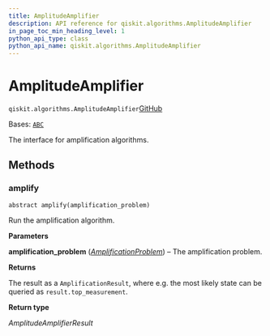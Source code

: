 ```yaml
---
title: AmplitudeAmplifier
description: API reference for qiskit.algorithms.AmplitudeAmplifier
in_page_toc_min_heading_level: 1
python_api_type: class
python_api_name: qiskit.algorithms.AmplitudeAmplifier
---
```


# AmplitudeAmplifier

<span id="qiskit.algorithms.AmplitudeAmplifier" />

`qiskit.algorithms.AmplitudeAmplifier`[GitHub](https://github.com/qiskit/qiskit/tree/stable/0.46/qiskit/algorithms/amplitude_amplifiers/amplitude_amplifier.py "view source code")

Bases: [`ABC`](https://docs.python.org/3/library/abc.html#abc.ABC "(in Python v3.12)")

The interface for amplification algorithms.

## Methods

### amplify

<span id="qiskit.algorithms.AmplitudeAmplifier.amplify" />

`abstract amplify(amplification_problem)`

Run the amplification algorithm.

**Parameters**

**amplification\_problem** ([*AmplificationProblem*](qiskit.algorithms.AmplificationProblem "qiskit.algorithms.amplitude_amplifiers.amplification_problem.AmplificationProblem")) – The amplification problem.

**Returns**

The result as a `AmplificationResult`, where e.g. the most likely state can be queried as `result.top_measurement`.

**Return type**

*AmplitudeAmplifierResult*

